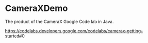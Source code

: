 # CameraXDemo

The product of the CameraX Google Code lab in Java.

https://codelabs.developers.google.com/codelabs/camerax-getting-started#0
